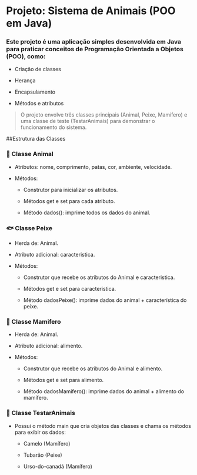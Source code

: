 # Projeto: Sistema de Animais (POO em Java)

### Este projeto é uma aplicação simples desenvolvida em Java para praticar conceitos de Programação Orientada a Objetos (POO), como:

- Criação de classes

- Herança

- Encapsulamento

- Métodos e atributos

> O projeto envolve três classes principais (Animal, Peixe, Mamifero) e uma classe de teste (TestarAnimais) para demonstrar o funcionamento do sistema.

##Estrutura das Classes

### 🐾 Classe Animal

- Atributos: nome, comprimento, patas, cor, ambiente, velocidade.

- Métodos:

  - Construtor para inicializar os atributos.

  - Métodos get e set para cada atributo.

  - Método dados(): imprime todos os dados do animal.

### 🐟 Classe Peixe

- Herda de: Animal.

- Atributo adicional: caracteristica.

- Métodos:

  - Construtor que recebe os atributos do Animal e caracteristica.

  - Métodos get e set para caracteristica.

  - Método dadosPeixe(): imprime dados do animal + característica do peixe.

### 🐻 Classe Mamifero
- Herda de: Animal.

- Atributo adicional: alimento.

- Métodos:

  - Construtor que recebe os atributos do Animal e alimento.

  - Métodos get e set para alimento.

  - Método dadosMamifero(): imprime dados do animal + alimento do mamífero.

### 🧪 Classe TestarAnimais
- Possui o método main que cria objetos das classes e chama os métodos para exibir os dados:

    - Camelo (Mamífero)

    - Tubarão (Peixe)
    
    - Urso-do-canadá (Mamífero)

